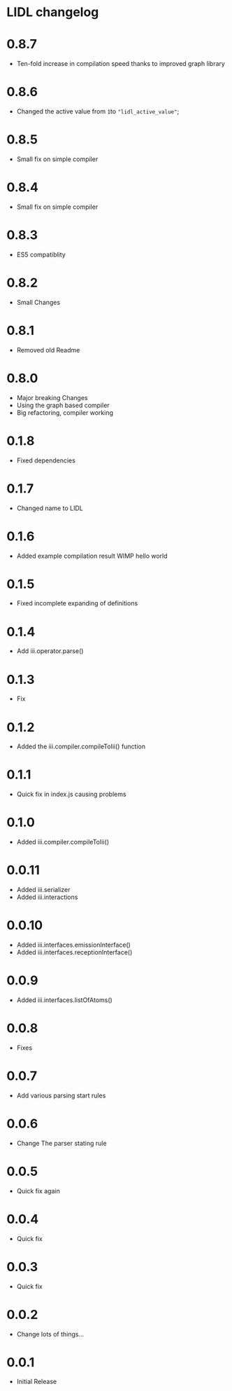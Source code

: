 # LIDL changelog

# 0.8.7

- Ten-fold increase in compilation speed thanks to improved graph library

# 0.8.6

- Changed the active value from `1`to `"lidl_active_value"`;

# 0.8.5

- Small fix on simple compiler

# 0.8.4

- Small fix on simple compiler

# 0.8.3

- ES5 compatiblity

# 0.8.2

- Small Changes

# 0.8.1

- Removed old Readme

# 0.8.0

- Major breaking Changes
- Using the graph based compiler
- Big refactoring, compiler working

# 0.1.8

- Fixed dependencies

# 0.1.7

- Changed name to LIDL

# 0.1.6

- Added example compilation result WIMP hello world

# 0.1.5

- Fixed incomplete expanding of definitions

# 0.1.4

- Add iii.operator.parse()

# 0.1.3

- Fix

# 0.1.2

- Added the iii.compiler.compileToIii() function

# 0.1.1

- Quick fix in index.js causing problems

# 0.1.0

- Added iii.compiler.compileToIii()

# 0.0.11

- Added iii.serializer
- Added iii.interactions

# 0.0.10

- Added iii.interfaces.emissionInterface()
- Added iii.interfaces.receptionInterface()

# 0.0.9

- Added iii.interfaces.listOfAtoms()

# 0.0.8

- Fixes

# 0.0.7

- Add various parsing start rules

# 0.0.6

- Change The parser stating rule

# 0.0.5

- Quick fix again

# 0.0.4

- Quick fix

# 0.0.3

- Quick fix

# 0.0.2

- Change lots of things...

# 0.0.1

- Initial Release
